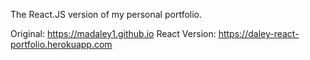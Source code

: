 The React.JS version of my personal portfolio.

Original: https://madaley1.github.io
React Version: https://daley-react-portfolio.herokuapp.com